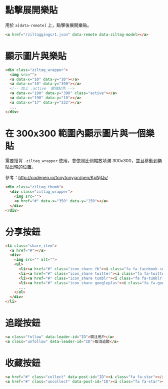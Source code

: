# 點擊展開樂貼

用於 `a[data-remote]` 上，點擊後展開樂貼。

```html
<a href="/ziltaggings/1.json" data-remote data-ziltag-model></a>
```

# 顯示圖片與樂貼

```html
<div class="ziltag_wrapper">
  <img src="">
  <a data-x="10" data-y="10"></a>
  <a data-x="10" data-y="390"></a>
  <!-- 加上 .active  變成紅色 -->
  <a data-x="190" data-y="390" class="active"></a>
  <a data-x="190" data-y="10"></a>
  <a data-x="17" data-y="332"></a>
  ...
</div>
```

# 在 300x300 範圍內顯示圖片與一個樂貼

需要搭背 `.ziltag_wrapper` 使用，會依照比例縮放填滿 300x300，並且移動到樂貼出現的位置。

參考：http://codepen.io/tonytonyjan/pen/KpNjQv/

```html
<div class="ziltag_thumb">
  <div class="ziltag_wrapper">
    <img src="">
    <a href="#" data-x="350" data-y="150"></a>
  </div>
</div>
```


# 分享按鈕

```html
<li class="share_item">
  <a href="#"></a>
  <div>
    <img src="" alt="">
    <ul>
      <li><a href="#" class="icon_share fb"><i class="fa fa-facebook-square fa-2x"></i></a></li>
      <li><a href="#" class="icon_share twitter"><i class="fa fa-twitter-square fa-2x"></i></a></li>
      <li><a href="#" class="icon_share tumblr"><i class="fa fa-tumblr-square fa-2x"></i></a></li>
      <li><a href="#" class="icon_share googleplus"><i class="fa fa-google-plus-square fa-2x"></i></a></li>
      ...
    </ul>
  </div>
</li>
```

# 追蹤按鈕

```html
<a class="follow" data-leader-id="ID">關注用戶</a>
<a class="unfollow" data-leader-id="ID">取消追蹤</a>
```

# 收藏按鈕

```html
<a href="#" class="collect" data-post-id="ID"><i class="fa fa-star"></i></a>
<a href="#" class="uncollect" data-post-id="ID"><i class="fa fa-star"></i></a>
```